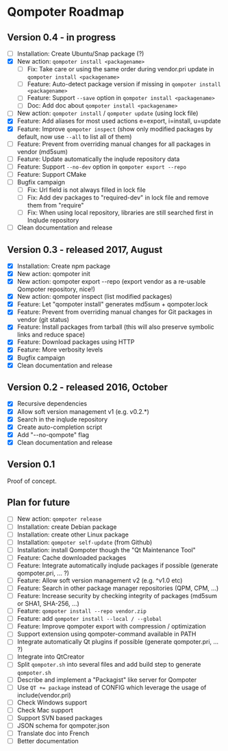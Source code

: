 Qompoter Roadmap
================

Version 0.4 - in progress
-----------

* [ ] Installation: Create Ubuntu/Snap package (?)
* [x] New action: `qompoter install <packagename>`
  * [ ] Fix: Take care or using the same order during vendor.pri update in `qompoter install <packagename>`
  * [ ] Feature: Auto-detect package version if missing in `qompoter install <packagename>`
  * [ ] Feature: Support `--save` option in `qompoter install <packagename>`
  * [ ] Doc: Add doc about `qompoter install <packagename>`
* [ ] New action: `qompoter install` / `qompoter update` (using lock file)
* [x] Feature: Add aliases for most used actions e=export, i=install, u=update
* [x] Feature: Improve `qompoter inspect` (show only modified packages by default, now use `--all` to list all of them)
* [ ] Feature: Prevent from overriding manual changes for all packages in vendor (md5sum)
* [ ] Feature: Update automatically the inqlude repository data
* [ ] Feature: Support `--no-dev` option in `qompoter export --repo`
* [ ] Feature: Support CMake
* [ ] Bugfix campaign
  * [ ] Fix: Url field is not always filled in lock file
  * [ ] Fix: Add dev packages to "required-dev" in lock file and remove them from "require"
  * [ ] Fix: When using local repository, libraries are still searched first in Inqlude repository
* [ ] Clean documentation and release

Version 0.3 - released 2017, August
-----------

* [x] Installation: Create npm package
* [x] New action: qompoter init
* [x] New action: qompoter export --repo (export vendor as a re-usable Qompoter repository, nice!)
* [x] New action: qompoter inspect (list modified packages)
* [x] Feature: Let "qompoter install" generates md5sum + qompoter.lock
* [x] Feature: Prevent from overriding manual changes for Git packages in vendor (git status)
* [x] Feature: Install packages from tarball (this will also preserve symbolic links and reduce space)
* [x] Feature: Download packages using HTTP
* [x] Feature: More verbosity levels
* [x] Bugfix campaign
* [x] Clean documentation and release

Version 0.2 - released 2016, October
-----------

* [x] Recursive dependencies
* [x] Allow soft version management v1 (e.g. v0.2.\*)
* [x] Search in the inqlude repository
* [x] Create auto-completion script
* [x] Add "--no-qompote" flag
* [x] Clean documentation and release

Version 0.1
-----------

Proof of concept.

Plan for future
-----------

* [ ] New action: `qompoter release`
* [ ] Installation: create Debian package
* [ ] Installation: create other Linux package
* [ ] Installation: `qompoter self-update` (from Github)
* [ ] Installation: install Qompoter though the "Qt Maintenance Tool"
* [ ] Feature: Cache downloaded packages
* [ ] Feature: Integrate automatically inqlude packages if possible (generate qompoter.pri, ... ?)
* [ ] Feature: Allow soft version management v2 (e.g. ^v1.0 etc)
* [ ] Feature: Search in other package manager repositories (QPM, CPM, ...)
* [ ] Feature: Increase security by checking integrity of packages (md5sum or SHA1, SHA-256, ...)
* [ ] Feature: `qompoter install --repo vendor.zip`
* [ ] Feature: add `qompoter install --local / --global`
* [ ] Feature: Improve qompoter export with compression / optimization
* [ ] Support extension using qompoter-command available in PATH
* [ ] Integrate automatically Qt plugins if possible (generate qompoter.pri, ... ?)
* [ ] Integrate into QtCreator
* [ ] Split `qompoter.sh` into several files and add build step to generate `qompoter.sh`
* [ ] Describe and implement a "Packagist" like server for Qompoter
* [ ] Use `QT += package` instead of CONFIG which leverage the usage of include(vendor.pri)
* [ ] Check Windows support
* [ ] Check Mac support
* [ ] Support SVN based packages
* [ ] JSON schema for qompoter.json
* [ ] Translate doc into French
* [ ] Better documentation
